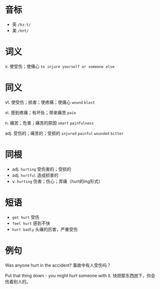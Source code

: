 # 音标

- 英 `/hɜːt/`
- 美 `/hɝ​t/`

# 词义

v. 使受伤；使痛心
`to injure yourself or someone else`

# 同义

vt. 使受伤；损害；使疼痛；使痛心
`wound` `blast`

vi. 感到疼痛；有坏处；带来痛苦
`pain`

n. 痛苦；危害；痛苦的原因
`smart` `painfulness`

adj. 受伤的；痛苦的；受损的
`injured` `painful` `wounded` `bitter`

# 同根

- adj. `hurting` 受伤害的；受损的
- adj. `hurtful` 造成损害的
- v. `hurting` 伤害；伤心；弄痛（hurt的ing形式）

# 短语

- `get hurt` 受伤
- `feel hurt` 感到不快
- `hurt badly` 头痛的厉害，严重受伤

# 例句

Was anyone hurt in the accident?
事故中有人受伤吗？

Put that thing down - you might hurt someone with it.
快把那东西放下，你会伤着别人的。



